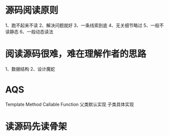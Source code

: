 # 源码阅读原则
1、跑不起来不读
2、解决问题就好
3、一条线索到底
4、无关细节略过
5、一般不读静态
6、一般动态读法

# 阅读源码很难，难在理解作者的思路
1、数据结构
2、设计魔蛇

# AQS
Template Method
Callable Function
父类默认实现
子类具体实现

# 读源码先读骨架
